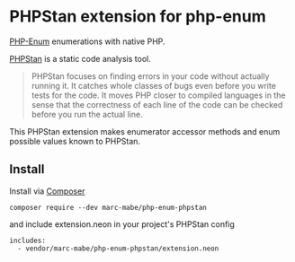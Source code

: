 # PHPStan extension for php-enum

[PHP-Enum](https://github.com/marc-mabe/php-enum) enumerations with native PHP.

[PHPStan](https://github.com/phpstan/phpstan) is a static code analysis tool.

> PHPStan focuses on finding errors in your code without actually running it.
> It catches whole classes of bugs even before you write tests for the code.
> It moves PHP closer to compiled languages in the sense that the correctness
> of each line of the code can be checked before you run the actual line.  

This PHPStan extension makes enumerator accessor methods and enum possible values known to PHPStan.

## Install

Install via [Composer](https://getcomposer.org)

```
composer require --dev marc-mabe/php-enum-phpstan
```

and include extension.neon in your project's PHPStan config

```
includes:
  - vendor/marc-mabe/php-enum-phpstan/extension.neon
```
